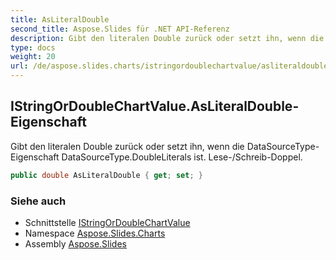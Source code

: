 ```yaml
---
title: AsLiteralDouble
second_title: Aspose.Slides für .NET API-Referenz
description: Gibt den literalen Double zurück oder setzt ihn, wenn die DataSourceType-Eigenschaft DataSourceType.DoubleLiterals ist. Lese-/Schreib-Doppel.
type: docs
weight: 20
url: /de/aspose.slides.charts/istringordoublechartvalue/asliteraldouble/
---
```


## IStringOrDoubleChartValue.AsLiteralDouble-Eigenschaft

Gibt den literalen Double zurück oder setzt ihn, wenn die DataSourceType-Eigenschaft DataSourceType.DoubleLiterals ist. Lese-/Schreib-Doppel.

```csharp
public double AsLiteralDouble { get; set; }
```

### Siehe auch

* Schnittstelle [IStringOrDoubleChartValue](../../istringordoublechartvalue)
* Namespace [Aspose.Slides.Charts](../../istringordoublechartvalue)
* Assembly [Aspose.Slides](../../../)

<!-- DO NOT EDIT: generiert von xmldocmd für Aspose.Slides.dll -->